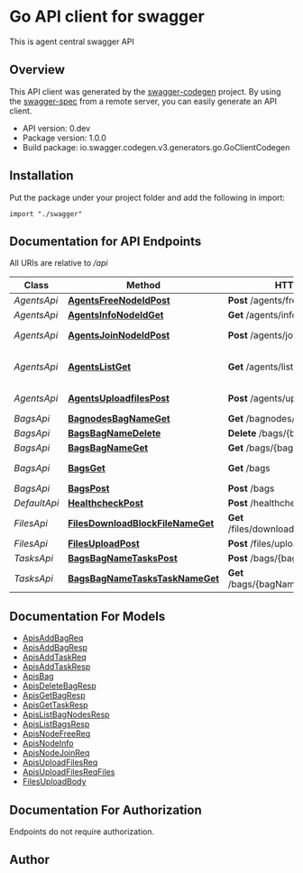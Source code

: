 # Go API client for swagger

This is agent central swagger API

## Overview
This API client was generated by the [swagger-codegen](https://github.com/swagger-api/swagger-codegen) project.  By using the [swagger-spec](https://github.com/swagger-api/swagger-spec) from a remote server, you can easily generate an API client.

- API version: 0.dev
- Package version: 1.0.0
- Build package: io.swagger.codegen.v3.generators.go.GoClientCodegen

## Installation
Put the package under your project folder and add the following in import:
```golang
import "./swagger"
```

## Documentation for API Endpoints

All URIs are relative to */api*

Class | Method | HTTP request | Description
------------ | ------------- | ------------- | -------------
*AgentsApi* | [**AgentsFreeNodeIdPost**](docs/AgentsApi.md#agentsfreenodeidpost) | **Post** /agents/free/{nodeId} | free node
*AgentsApi* | [**AgentsInfoNodeIdGet**](docs/AgentsApi.md#agentsinfonodeidget) | **Get** /agents/info/{nodeId} | get node info
*AgentsApi* | [**AgentsJoinNodeIdPost**](docs/AgentsApi.md#agentsjoinnodeidpost) | **Post** /agents/join/{nodeId} | join free node to a bag
*AgentsApi* | [**AgentsListGet**](docs/AgentsApi.md#agentslistget) | **Get** /agents/list | list nodes, return all node ids
*AgentsApi* | [**AgentsUploadfilesPost**](docs/AgentsApi.md#agentsuploadfilespost) | **Post** /agents/uploadfiles | upload files to nodes
*BagsApi* | [**BagnodesBagNameGet**](docs/BagsApi.md#bagnodesbagnameget) | **Get** /bagnodes/{bagName} | list bag nodes
*BagsApi* | [**BagsBagNameDelete**](docs/BagsApi.md#bagsbagnamedelete) | **Delete** /bags/{bagName} | delete bag
*BagsApi* | [**BagsBagNameGet**](docs/BagsApi.md#bagsbagnameget) | **Get** /bags/{bagName} | get bag
*BagsApi* | [**BagsGet**](docs/BagsApi.md#bagsget) | **Get** /bags | list bags [no implementation]
*BagsApi* | [**BagsPost**](docs/BagsApi.md#bagspost) | **Post** /bags | add bag
*DefaultApi* | [**HealthcheckPost**](docs/DefaultApi.md#healthcheckpost) | **Post** /healthcheck | health check
*FilesApi* | [**FilesDownloadBlockFileNameGet**](docs/FilesApi.md#filesdownloadblockfilenameget) | **Get** /files/download/{block}/{fileName} | download file
*FilesApi* | [**FilesUploadPost**](docs/FilesApi.md#filesuploadpost) | **Post** /files/upload | Upload file
*TasksApi* | [**BagsBagNameTasksPost**](docs/TasksApi.md#bagsbagnametaskspost) | **Post** /bags/{bagName}/tasks | add task
*TasksApi* | [**BagsBagNameTasksTaskNameGet**](docs/TasksApi.md#bagsbagnametaskstasknameget) | **Get** /bags/{bagName}/tasks/{taskName} | get task

## Documentation For Models

 - [ApisAddBagReq](docs/ApisAddBagReq.md)
 - [ApisAddBagResp](docs/ApisAddBagResp.md)
 - [ApisAddTaskReq](docs/ApisAddTaskReq.md)
 - [ApisAddTaskResp](docs/ApisAddTaskResp.md)
 - [ApisBag](docs/ApisBag.md)
 - [ApisDeleteBagResp](docs/ApisDeleteBagResp.md)
 - [ApisGetBagResp](docs/ApisGetBagResp.md)
 - [ApisGetTaskResp](docs/ApisGetTaskResp.md)
 - [ApisListBagNodesResp](docs/ApisListBagNodesResp.md)
 - [ApisListBagsResp](docs/ApisListBagsResp.md)
 - [ApisNodeFreeReq](docs/ApisNodeFreeReq.md)
 - [ApisNodeInfo](docs/ApisNodeInfo.md)
 - [ApisNodeJoinReq](docs/ApisNodeJoinReq.md)
 - [ApisUploadFilesReq](docs/ApisUploadFilesReq.md)
 - [ApisUploadFilesReqFiles](docs/ApisUploadFilesReqFiles.md)
 - [FilesUploadBody](docs/FilesUploadBody.md)

## Documentation For Authorization
 Endpoints do not require authorization.


## Author


